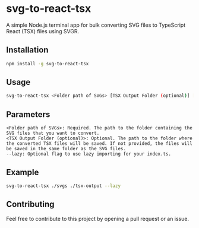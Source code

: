# svg-to-react-tsx

A simple Node.js terminal app for bulk converting SVG files to TypeScript React (TSX) files using SVGR.

## Installation

```bash
npm install -g svg-to-react-tsx
```

## Usage

```bash
svg-to-react-tsx <Folder path of SVGs> [TSX Output Folder (optional)] [--lazy]
```

## Parameters

    <Folder path of SVGs>: Required. The path to the folder containing the SVG files that you want to convert.
    <TSX Output Folder (optional)>: Optional. The path to the folder where the converted TSX files will be saved. If not provided, the files will be saved in the same folder as the SVG files.
    --lazy: Optional flag to use lazy importing for your index.ts.

## Example

```bash
svg-to-react-tsx ./svgs ./tsx-output --lazy
```

## Contributing

Feel free to contribute to this project by opening a pull request or an issue.